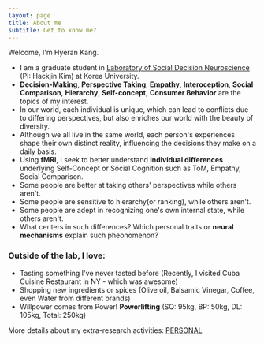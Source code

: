 ```yaml
---
layout: page
title: About me
subtitle: Get to know me?
---
```


Welcome, I'm Hyeran Kang. 

- I am a graduate student in [Laboratory of Social Decision Neuroscience](http://socialdecisionneurosciencelab.org/) (PI: Hackjin Kim) at Korea University.
- **Decision-Making**, **Perspective Taking**, **Empathy**, **Interoception**, **Social Comparison**, **Hierarchy**, **Self-concept**, **Consumer Behavior** are the topics of my interest.
- In our world, each individual is unique, which can lead to conflicts due to differing perspectives, but also enriches our world with the beauty of diversity. 
- Although we all live in the same world, each person's experiences shape their own distinct reality, influencing the decisions they make on a daily basis.
- Using **fMRI**, I seek to better understand **individual differences** underlying Self-Concept or Social Cognition such as ToM, Empathy, Social Comparison.
- Some people are better at taking others' perspectives while others  aren't.
- Some people are sensitive to hierarchy(or ranking), while others aren't.
- Some people are adept in recognizing one's own internal state, while others aren't.
- What centers in such differences? Which personal traits or **neural mechanisms** explain such pheonomenon?


### Outside of the lab, I love:
- Tasting something I've never tasted before (Recently, I visited Cuba Cuisine Restaurant in NY - which was awesome)
- Shopping new ingredients or spices (Olive oil, Balsamic Vinegar, Coffee, even Water from different brands)
- Willpower comes from Power! **Powerlifting** (SQ: 95kg, BP: 50kg, DL: 105kg, Total: 250kg) 

More details about my extra-research activities: <a href="pages/personal">PERSONAL</a>

